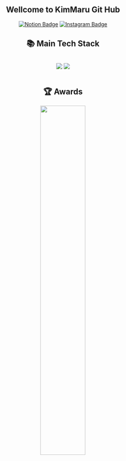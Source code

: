 <div align="center">
	<h2>Wellcome to KimMaru Git Hub</h2> 

[![Notion Badge](https://img.shields.io/badge/Notion-%20-white?style=flat-square&logo=Notion)](https://spring-blue-66d.notion.site/Nice-to-meet-you-4e62343881114ad88abe6e3364850df9)
[![Instagram Badge](https://img.shields.io/badge/Instagram-_%20-white?style=flat-square&logo=Instagram&logoColor=Whitepurple)](https://www.instagram.com/daeseong3790/)
<br/>
<h2>📚 Main Tech Stack </h2> 
  <p herf="https://skillicons.dev" style="display: inline-block; width="49%" >
    <img src="https://skillicons.dev/icons?i=js,scss&perline="/>
    <img src="https://skillicons.dev/icons?i=react,vue,nodejs,&perline="/><br/>

<h2>🏆 Awards </h2> 	
</div>
</details>
<div align="center">
  <img src="https://github-readme-stats.vercel.app/api?username=KimMaru10&show_icons=true&theme=gotham" style="vertical-align: top; display: inline block;"width="49%" />
</div>
